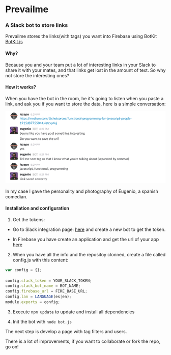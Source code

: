 # Prevailme

### A Slack bot to store links

Prevailme stores the links(with tags) you want into Firebase using BotKit [BotKit.js](https://github.com/howdyai/botkit)

#### Why?

Because you and your team put a lot of interesting links in your Slack to share it with your mates, and that links get lost in the amount of text.
So why not store the interesting ones?

#### How it works?

When you have the bot in the room, he it's going to listen when you paste a link, and ask you if you want to store the data, here is a simple conversation:

<img src="https://github.com/chuchivic/prevailme/blob/master/example.png" alt="Prevailme example"/>

In my case I gave the personality and photography of Eugenio, a spanish comedian.

#### Installation and configuration

1. Get the tokens:

  * Go to Slack integration page: [here](https://my.slack.com/services/new/bot) and create a new bot to get the token.

 * In Firebase you have create an application and get the url of your app [here](https://www.firebase.com/)

2. When you have all the info and the repositoy clonned, create a file called config.js with this content:


```javascript
var config = {};

config.slack_token = YOUR_SLACK_TOKEN;
config.slack_bot_name = BOT_NAME;
config.firebase_url = FIRE_BASE_URL;
config.lan = LANGUAGE(es|en);
module.exports = config;
```

3. Execute `npm update` to update and install all dependencies

4. Init the bot with `node bot.js`


The next step is develop a page with tag filters and users.

There is a lot of improvements, if you want to collaborate or fork the repo, go on!
